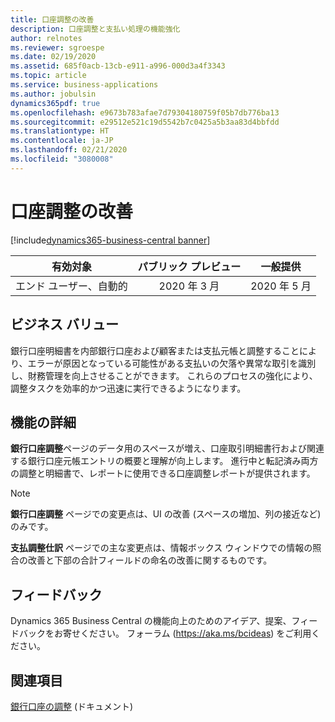 ```yaml
---
title: 口座調整の改善
description: 口座調整と支払い処理の機能強化
author: relnotes
ms.reviewer: sgroespe
ms.date: 02/19/2020
ms.assetid: 685f0acb-13cb-e911-a996-000d3a4f3343
ms.topic: article
ms.service: business-applications
ms.author: jobulsin
dynamics365pdf: true
ms.openlocfilehash: e9673b783afae7d79304180759f05b7db776ba13
ms.sourcegitcommit: e29512e521c19d5542b7c0425a5b3aa83d4bbfdd
ms.translationtype: HT
ms.contentlocale: ja-JP
ms.lasthandoff: 02/21/2020
ms.locfileid: "3080008"
---
```

# <a name="bank-reconciliation-improvements"></a>口座調整の改善
[!include[dynamics365-business-central banner](../includes/dynamics365-business-central.md)]

| 有効対象    |  パブリック プレビュー | 一般提供 | 
| ---------- | :----------: |:----------: |
|エンド ユーザー、自動的|2020 年 3 月| 2020 年 5 月|


## <a name="business-value"></a>ビジネス バリュー
<!-- bv start -->
銀行口座明細書を内部銀行口座および顧客または支払元帳と調整することにより、エラーが原因となっている可能性がある支払いの欠落や異常な取引を識別し、財務管理を向上させることができます。 これらのプロセスの強化により、調整タスクを効率的かつ迅速に実行できるようになります。
<!-- bv end -->



## <a name="feature-details"></a>機能の詳細
<!--feature detail start -->
**銀行口座調整**ページのデータ用のスペースが増え、口座取引明細書行および関連する銀行口座元帳エントリの概要と理解が向上します。 進行中と転記済み両方の調整と明細書で、レポートに使用できる口座調整レポートが提供されます。 


<!--feature detail end -->


> [!NOTE]
> **銀行口座調整** ページでの変更点は、UI の改善 (スペースの増加、列の接近など) のみです。
>
> **支払調整仕訳** ページでの主な変更点は、情報ボックス ウィンドウでの情報の照合の改善と下部の合計フィールドの命名の改善に関するものです。

## <a name="tell-us-what-you-think"></a>フィードバック
Dynamics 365 Business Central の機能向上のためのアイデア、提案、フィードバックをお寄せください。 フォーラム (https://aka.ms/bcideas) をご利用ください。


## <a name="see-also"></a>関連項目

[銀行口座の調整](https://docs.microsoft.com/dynamics365/business-central/bank-how-reconcile-bank-accounts-separately) (ドキュメント)
